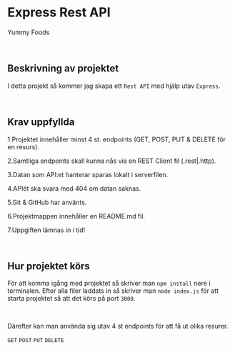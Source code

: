 # Express Rest API

Yummy Foods

<br>

## Beskrivning av projektet

I detta projekt så kommer jag skapa ett `Rest API` med hjälp utav `Express`.

<br>

## Krav uppfyllda

1.Projektet innehåller minst 4 st. endpoints (GET, POST, PUT & DELETE för en resurs).

2.Samtliga endpoints skall kunna nås via en REST Client fil (.rest|.http).

3.Datan som API:et hanterar sparas lokalt i serverfilen.

4.APIét ska svara med 404 om datan saknas.

5.Git & GitHub har använts.

6.Projektmappen innehåller en README.md fil.

7.Uppgiften lämnas in i tid!

<br>

## Hur projektet körs

För att komma igång med projektet så skriver man `npm install` nere i terminalen. Efter alla filer laddats in så skriver man `node index.js` för att starta projektet så att det körs på port `3000`.

<br>

Därefter kan man använda sig utav 4 st endpoints för att få ut olika resurer.

`GET`
`POST`
`PUT`
`DELETE`
